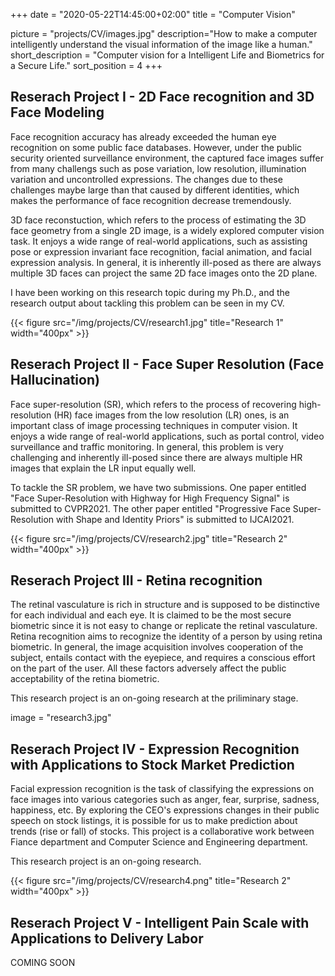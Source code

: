 +++
date = "2020-05-22T14:45:00+02:00"
title = "Computer Vision"

picture = "projects/CV/images.jpg"
description="How to make a computer intelligently understand the visual information of the image like a human."
short_description = "Computer vision for a Intelligent Life and Biometrics for a Secure Life."
sort_position = 4
+++

## Reserach Project I - 2D Face recognition and 3D Face Modeling
Face recognition accuracy has already exceeded the human eye recognition on some public face databases. However, under the public security oriented surveillance environment, the captured face images suffer from many challengs such as pose variation, low resolution, illumination variation and uncontrolled expressions. The changes due to these challenges maybe large than that caused by different identities, which makes the performance of face recognition decrease tremendously.

3D face reconstuction, which refers to the process of estimating the 3D face geometry from a single 2D image, is a widely explored computer vision task. It enjoys a wide range of real-world applications, such as assisting pose or expression invariant face recognition, facial animation, and facial expression analysis. In general, it is inherently ill-posed as there are always multiple 3D faces can project the same 2D face images onto the 2D plane.

I have been working on this research topic during my Ph.D., and the research output about tackling this problem can be seen in my CV.

{{< figure src="/img/projects/CV/research1.jpg" title="Research 1" width="400px" >}}


## Reserach Project II - Face Super Resolution (Face Hallucination)
Face super-resolution (SR), which refers to the process of recovering high-resolution (HR) face images from the low resolution (LR) ones, is an
important class of image processing techniques in computer vision. It enjoys a wide range of real-world applications, such as portal control, 
video surveillance and traffic monitoring. In general, this problem is very challenging and inherently ill-posed since there are always multiple
HR images that explain the LR input equally well. 

To tackle the SR problem, we have two submissions. One paper entitled "Face Super-Resolution with Highway for High Frequency Signal" is submitted to CVPR2021. The other paper entitled "Progressive Face Super-Resolution with Shape and Identity Priors" is submitted to IJCAI2021.

{{< figure src="/img/projects/CV/research2.jpg" title="Research 2" width="400px" >}}


## Reserach Project III - Retina recognition
The retinal vasculature is rich in structure and is supposed to be distinctive for each individual and each eye. It is claimed to be the most secure biometric since it is not easy to change or replicate the retinal vasculature. Retina recognition aims to recognize the identity of a person by using 
retina biometric. In general, the image acquisition involves cooperation of the subject, entails contact with the eyepiece, and requires a conscious effort on the part of the
user. All these factors adversely affect the public acceptability of the retina biometric. 

This research project is an on-going research at the priliminary stage. 

image = "research3.jpg"

## Reserach Project IV - Expression Recognition with Applications to Stock Market Prediction
Facial expression recognition is the task of classifying the expressions on face images into various categories such as anger, fear, surprise, sadness, happiness, etc.
By exploring the CEO's expressions changes in their public speech on stock listings, it is possible for us to make prediction about trends (rise or fall) of stocks. 
This project is a collaborative work between Fiance department and Computer Science and Engineering department.

This research project is an on-going research. 

{{< figure src="/img/projects/CV/research4.png" title="Research 2" width="400px" >}}
## Reserach Project V - Intelligent Pain Scale with Applications to Delivery Labor
COMING SOON